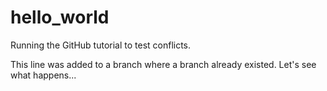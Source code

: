 # hello_world
Running the GitHub tutorial to test conflicts.

This line was added to a branch where a branch already existed. Let's see what happens...
